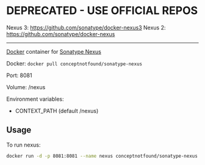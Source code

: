 # DEPRECATED - USE OFFICIAL REPOS

Nexus 3: https://github.com/sonatype/docker-nexus3
Nexus 2: https://github.com/sonatype/docker-nexus

---

[Docker](http://www.docker.com/) container for [Sonatype Nexus](http://www.sonatype.org/nexus)

Docker: `docker pull conceptnotfound/sonatype-nexus`

Port: 8081

Volume: /nexus

Environment variables:

* CONTEXT_PATH (default /nexus)

Usage
------

To run nexus:
```bash
docker run -d -p 8081:8081 --name nexus conceptnotfound/sonatype-nexus
```
